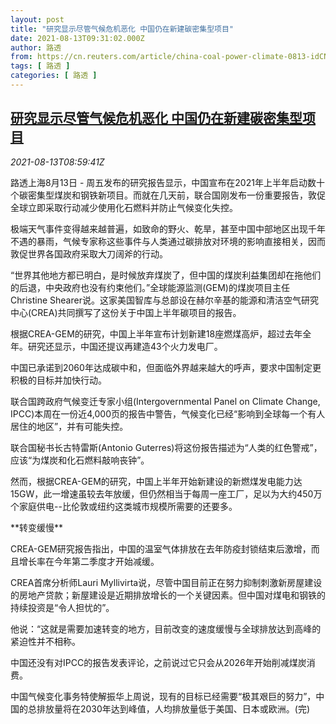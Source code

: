 ```yaml
---
layout: post
title: "研究显示尽管气候危机恶化 中国仍在新建碳密集型项目"
date: 2021-08-13T09:31:02.000Z
author: 路透
from: https://cn.reuters.com/article/china-coal-power-climate-0813-idCNKBS2FE0V4
tags: [ 路透 ]
categories: [ 路透 ]
---
```

<!--1628847062000-->
[研究显示尽管气候危机恶化 中国仍在新建碳密集型项目](https://cn.reuters.com/article/china-coal-power-climate-0813-idCNKBS2FE0V4)
------

<div>
<div><i>2021-08-13T08:59:41Z</i></div><p>路透上海8月13日 - 周五发布的研究报告显示，中国宣布在2021年上半年启动数十个碳密集型煤炭和钢铁新项目。而就在几天前，联合国刚发布一份重要报告，敦促全球立即采取行动减少使用化石燃料并防止气候变化失控。</p><p>极端天气事件变得越来越普遍，如致命的野火、乾旱，甚至中国中部地区出现千年不遇的暴雨，气候专家称这些事件与人类通过碳排放对环境的影响直接相关，因而敦促世界各国政府采取大刀阔斧的行动。</p><p>“世界其他地方都已明白，是时候放弃煤炭了，但中国的煤炭利益集团却在拖他们的后退，中央政府也没有约束他们。”全球能源监测(GEM)的煤炭项目主任Christine Shearer说。这家美国智库与总部设在赫尔辛基的能源和清洁空气研究中心(CREA)共同撰写了这份关于中国上半年碳项目的报告。</p><p>根据CREA-GEM的研究，中国上半年宣布计划新建18座燃煤高炉，超过去年全年。研究还显示，中国还提议再建造43个火力发电厂。</p><p>中国已承诺到2060年达成碳中和，但面临外界越来越大的呼声，要求中国制定更积极的目标并加快行动。</p><p>联合国跨政府气候变迁专家小组(Intergovernmental Panel on Climate Change, IPCC)本周在一份近4,000页的报告中警告，气候变化已经“影响到全球每一个有人居住的地区”，并有可能失控。</p><p>联合国秘书长古特雷斯(Antonio Guterres)将这份报告描述为“人类的红色警戒”，应该“为煤炭和化石燃料敲响丧钟”。</p><p>然而，根据CREA-GEM的研究，中国上半年开始新建设的新燃煤发电能力达15GW，此一增速虽较去年放缓，但仍然相当于每周一座工厂，足以为大约450万个家庭供电--比伦敦或纽约这类城市规模所需要的还要多。</p><p>**转变缓慢**</p><p>CREA-GEM研究报告指出，中国的温室气体排放在去年防疫封锁结束后激增，而且增长率在今年第二季度才开始减缓。</p><p>CREA首席分析师Lauri Myllivirta说，尽管中国目前正在努力抑制刺激新房屋建设的房地产贷款；新屋建设是近期排放增长的一个关键因素。但中国对煤电和钢铁的持续投资是“令人担忧的”。</p><p>他说：“这就是需要加速转变的地方，目前改变的速度缓慢与全球排放达到高峰的紧迫性并不相称。</p><p>中国还没有对IPCC的报告发表评论，之前说过它只会从2026年开始削减煤炭消费。</p><p>中国气候变化事务特使解振华上周说，现有的目标已经需要“极其艰巨的努力”，中国的总排放量将在2030年达到峰值，人均排放量低于美国、日本或欧洲。(完)</p>
</div>
